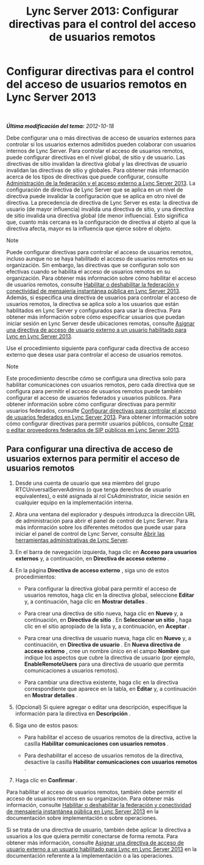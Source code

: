 ﻿---
title: 'Lync Server 2013: Configurar directivas para el control del acceso de usuarios remotos'
TOCTitle: Configurar directivas para el control del acceso de usuarios remotos
ms:assetid: 8f556849-692b-44a0-9514-4468fc9a39d0
ms:mtpsurl: https://technet.microsoft.com/es-es/library/Gg398725(v=OCS.15)
ms:contentKeyID: 48275999
ms.date: 01/07/2017
mtps_version: v=OCS.15
ms.translationtype: HT
---

# Configurar directivas para el control del acceso de usuarios remotos en Lync Server 2013

 

_**Última modificación del tema:** 2012-10-18_

Debe configurar una o más directivas de acceso de usuarios externos para controlar si los usuarios externos admitidos pueden colaborar con usuarios internos de Lync Server. Para controlar el acceso de usuarios remotos, puede configurar directivas en el nivel global, de sitio y de usuario. Las directivas de sitio invalidan la directiva global y las directivas de usuario invalidan las directivas de sitio y globales. Para obtener más información acerca de los tipos de directivas que puede configurar, consulte [Administración de la federación y el acceso externo a Lync Server 2013](lync-server-2013-managing-federation-and-external-access-to-lync-server-2013.md). La configuración de directiva de Lync Server que se aplica en un nivel de directiva puede invalidar la configuración que se aplica en otro nivel de directiva. La precedencia de directiva de Lync Server es esta: la directiva de usuario (de mayor influencia) invalida una directiva de sitio, y una directiva de sitio invalida una directiva global (de menor influencia). Esto significa que, cuanto más cercana es la configuración de directiva al objeto al que la directiva afecta, mayor es la influencia que ejerce sobre el objeto.


> [!NOTE]
> Puede configurar directivas para controlar el acceso de usuarios remotos, incluso aunque no se haya habilitado el acceso de usuarios remotos en su organización. Sin embargo, las directivas que se configuran solo son efectivas cuando se habilita el acceso de usuarios remotos en su organización. Para obtener más información sobre cómo habilitar el acceso de usuarios remotos, consulte <A href="lync-server-2013-enable-or-disable-federation-and-public-im-connectivity.md">Habilitar o deshabilitar la federación y conectividad de mensajería instantánea pública en Lync Server 2013</A>. Además, si especifica una directiva de usuarios para controlar el acceso de usuarios remotos, la directiva se aplica solo a los usuarios que están habilitados en Lync Server y configurados para usar la directiva. Para obtener más información sobre cómo especificar usuarios que puedan iniciar sesión en Lync Server desde ubicaciones remotas, consulte <A href="lync-server-2013-assign-an-external-user-access-policy-to-a-lync-enabled-user.md">Asignar una directiva de acceso de usuario externo a un usuario habilitado para Lync en Lync Server 2013</A>.



Use el procedimiento siguiente para configurar cada directiva de acceso externo que desea usar para controlar el acceso de usuarios remotos.


> [!NOTE]
> Este procedimiento describe cómo se configura una directiva solo para habilitar comunicaciones con usuarios remotos, pero cada directiva que se configura para permitir el acceso de usuarios remotos puede también configurar el acceso de usuarios federados y usuarios públicos. Para obtener información sobre cómo configurar directivas para permitir usuarios federados, consulte <A href="lync-server-2013-configure-policies-to-control-federated-user-access.md">Configurar directivas para controlar el acceso de usuarios federados en Lync Server 2013</A>. Para obtener información sobre cómo configurar directivas para permitir usuarios públicos, consulte <A href="lync-server-2013-create-or-edit-public-sip-federated-providers.md">Crear o editar proveedores federados de SIP públicos en Lync Server 2013</A>.



## Para configurar una directiva de acceso de usuarios externos para permitir el acceso de usuarios remotos

1.  Desde una cuenta de usuario que sea miembro del grupo RTCUniversalServerAdmins (o que tenga derechos de usuario equivalentes), o esté asignada al rol CsAdministrator, inicie sesión en cualquier equipo en la implementación interna.

2.  Abra una ventana del explorador y después introduzca la dirección URL de administración para abrir el panel de control de Lync Server. Para más información sobre los diferentes métodos que puede usar para iniciar el panel de control de Lync Server, consulte [Abrir las herramientas administrativas de Lync Server](lync-server-2013-open-lync-server-administrative-tools.md).

3.  En el barra de navegación izquierda, haga clic en **Acceso para usuarios externos** y, a continuación, en **Directiva de acceso externo** .

4.  En la página **Directiva de acceso externo** , siga uno de estos procedimientos:
    
      - Para configurar la directiva global para permitir el acceso de usuarios remotos, haga clic en la directiva global, seleccione **Editar** y, a continuación, haga clic en **Mostrar detalles** .
    
      - Para crear una directiva de sitio nueva, haga clic en **Nuevo** y, a continuación, en **Directiva de sitio** . En **Seleccionar un sitio** , haga clic en el sitio apropiado de la lista y, a continuación, en **Aceptar** .
    
      - Para crear una directiva de usuario nueva, haga clic en **Nuevo** y, a continuación, en **Directiva de usuario** . En **Nueva directiva de acceso externo** , cree un nombre único en el campo **Nombre** que indique los aspectos que cubre la directiva de usuario (por ejemplo, **EnableRemoteUsers** para una directiva de usuario que permita comunicaciones a usuarios remotos).
    
      - Para cambiar una directiva existente, haga clic en la directiva correspondiente que aparece en la tabla, en **Editar** y, a continuación en **Mostrar detalles** .

5.  (Opcional) Si quiere agregar o editar una descripción, especifique la información para la directiva en **Descripción** .

6.  Siga uno de estos pasos:
    
      - Para habilitar el acceso de usuarios remotos de la directiva, active la casilla **Habilitar comunicaciones con usuarios remotos** .
    
      - Para deshabilitar el acceso de usuarios remotos de la directiva, desactive la casilla **Habilitar comunicaciones con usuarios remotos** .

7.  Haga clic en **Confirmar** .

Para habilitar el acceso de usuarios remotos, también debe permitir el acceso de usuarios remotos en su organización. Para obtener más información, consulte [Habilitar o deshabilitar la federación y conectividad de mensajería instantánea pública en Lync Server 2013](lync-server-2013-enable-or-disable-federation-and-public-im-connectivity.md) en la documentación sobre implementación o sobre operaciones.

Si se trata de una directiva de usuario, también debe aplicar la directiva a usuarios a los que quiera permitir conectarse de forma remota. Para obtener más información, consulte [Asignar una directiva de acceso de usuario externo a un usuario habilitado para Lync en Lync Server 2013](lync-server-2013-assign-an-external-user-access-policy-to-a-lync-enabled-user.md) en la documentación referente a la implementación o a las operaciones.

